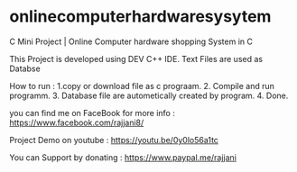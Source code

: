 # onlinecomputerhardwaresysytem
C Mini Project | Online Computer hardware shopping System in C 

This Project is developed using DEV C++ IDE.
Text Files are used as Databse

How  to run :
1.copy or download file as c prograam.
2. Compile and run programm.
3. Database file are autometically created by program.
4. Done.


you can find me on FaceBook for more info : https://www.facebook.com/rajjani8/

Project Demo on youtube : https://youtu.be/0y0lo56a1tc

You can Support by donating :  https://www.paypal.me/rajjani



